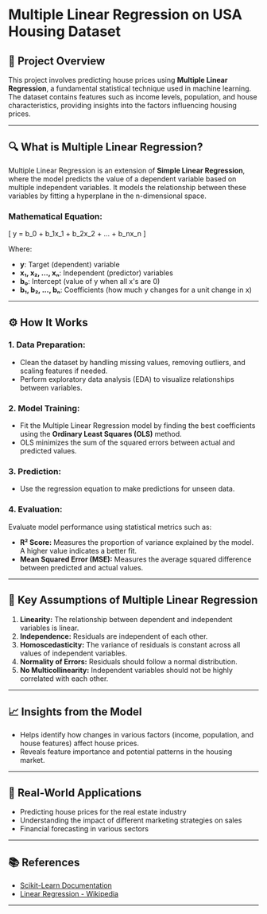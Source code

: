 
# Multiple Linear Regression on USA Housing Dataset  

## 📄 Project Overview  
This project involves predicting house prices using **Multiple Linear Regression**, a fundamental statistical technique used in machine learning. The dataset contains features such as income levels, population, and house characteristics, providing insights into the factors influencing housing prices.  

---

## 🔍 What is Multiple Linear Regression?  
Multiple Linear Regression is an extension of **Simple Linear Regression**, where the model predicts the value of a dependent variable based on multiple independent variables. It models the relationship between these variables by fitting a hyperplane in the n-dimensional space.  

### **Mathematical Equation:**  
\[
y = b_0 + b_1x_1 + b_2x_2 + ... + b_nx_n
\]  

Where:  
- **y**: Target (dependent) variable  
- **x₁, x₂, ..., xₙ**: Independent (predictor) variables  
- **b₀**: Intercept (value of y when all x's are 0)  
- **b₁, b₂, ..., bₙ**: Coefficients (how much y changes for a unit change in x)  

---

## ⚙️ How It Works  
### **1. Data Preparation:**  
- Clean the dataset by handling missing values, removing outliers, and scaling features if needed.  
- Perform exploratory data analysis (EDA) to visualize relationships between variables.  

### **2. Model Training:**  
- Fit the Multiple Linear Regression model by finding the best coefficients using the **Ordinary Least Squares (OLS)** method.  
- OLS minimizes the sum of the squared errors between actual and predicted values.  

### **3. Prediction:**  
- Use the regression equation to make predictions for unseen data.  

### **4. Evaluation:**  
Evaluate model performance using statistical metrics such as:  
- **R² Score:** Measures the proportion of variance explained by the model. A higher value indicates a better fit.  
- **Mean Squared Error (MSE):** Measures the average squared difference between predicted and actual values.  

---

## 📑 Key Assumptions of Multiple Linear Regression  
1. **Linearity:** The relationship between dependent and independent variables is linear.  
2. **Independence:** Residuals are independent of each other.  
3. **Homoscedasticity:** The variance of residuals is constant across all values of independent variables.  
4. **Normality of Errors:** Residuals should follow a normal distribution.  
5. **No Multicollinearity:** Independent variables should not be highly correlated with each other.  

---

## 📈 Insights from the Model  
- Helps identify how changes in various factors (income, population, and house features) affect house prices.  
- Reveals feature importance and potential patterns in the housing market.  

---

## 🌟 Real-World Applications  
- Predicting house prices for the real estate industry  
- Understanding the impact of different marketing strategies on sales  
- Financial forecasting in various sectors  

---

## 📚 References  
- [Scikit-Learn Documentation](https://scikit-learn.org/stable/)  
- [Linear Regression - Wikipedia](https://en.wikipedia.org/wiki/Linear_regression)

---

